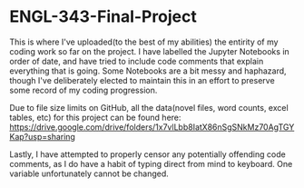 # ENGL-343-Final-Project

This is where I've uploaded(to the best of my abilities) the entirity of my coding work so far on the project. I have labelled the Jupyter Notebooks in order of date, and have tried to include code comments that explain everything that is going. Some Notebooks are a bit messy and haphazard, though I've deliberately elected to maintain this in an effort to preserve some record of my coding progression.

Due to file size limits on GitHub, all the data(novel files, word counts, excel tables, etc) for this project can be found here: https://drive.google.com/drive/folders/1x7vlLbb8IatX86nSgSNkMz70AgTGYKap?usp=sharing

Lastly, I have attempted to properly censor any potentially offending code comments, as I do have a habit of typing direct from mind to keyboard. One variable unfortunately cannot be changed.

